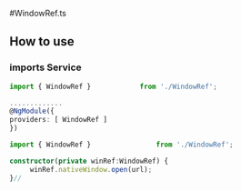 #WindowRef.ts

## How to use
### imports Service
``` app.module.ts
import { WindowRef }            from './WindowRef';

.............
@NgModule({
providers: [ WindowRef ]
})
```

``` app.component.ts
import { WindowRef } 				from './WindowRef';

constructor(private winRef:WindowRef) {
     winRef.nativeWindow.open(url);
}//
```
